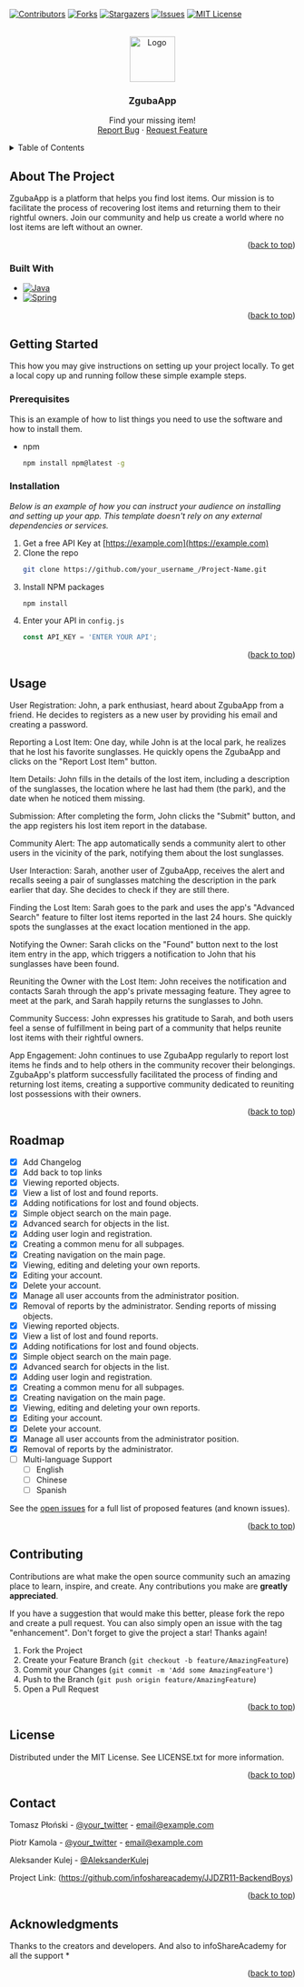 <!-- Improved compatibility of back to top link: See: https://github.com/othneildrew/Best-README-Template/pull/73 -->
<a name="readme-top"></a>
<!--
*** Thanks for checking out the Best-README-Template. If you have a suggestion
*** that would make this better, please fork the repo and create a pull request
*** or simply open an issue with the tag "enhancement".
*** Don't forget to give the project a star!
*** Thanks again! Now go create something AMAZING! :D
-->



<!-- PROJECT SHIELDS -->
<!--
*** I'm using markdown "reference style" links for readability.
*** Reference links are enclosed in brackets [ ] instead of parentheses ( ).
*** See the bottom of this document for the declaration of the reference variables
*** for contributors-url, forks-url, etc. This is an optional, concise syntax you may use.
*** https://www.markdownguide.org/basic-syntax/#reference-style-links
-->
[![Contributors][contributors-shield]][contributors-url]
[![Forks][forks-shield]][forks-url]
[![Stargazers][stars-shield]][stars-url]
[![Issues][issues-shield]][issues-url]
[![MIT License][license-shield]][license-url]




<!-- PROJECT LOGO -->
<br />
<div align="center">
  <a href="https://github.com/infoshareacademy/JJDZR11-BackendBoys">
    <img src="images/logo.png" alt="Logo" width="80" height="80">
  </a>

  <h3 align="center">ZgubaApp</h3>

  <p align="center">
    Find your missing item!
    <br />
    <a href="https://github.com/othneildrew/Best-README-Template/issues">Report Bug</a>
    ·
    <a href="https://github.com/othneildrew/Best-README-Template/issues">Request Feature</a>
  </p>
</div>



<!-- TABLE OF CONTENTS -->
<details>
  <summary>Table of Contents</summary>
  <ol>
    <li>
      <a href="#about-the-project">About The Project</a>
      <ul>
        <li><a href="#built-with">Built With</a></li>
      </ul>
    </li>
    <li>
      <a href="#getting-started">Getting Started</a>
      <ul>
        <li><a href="#prerequisites">Prerequisites</a></li>
        <li><a href="#installation">Installation</a></li>
      </ul>
    </li>
    <li><a href="#usage">Usage</a></li>
    <li><a href="#roadmap">Roadmap</a></li>
    <li><a href="#contributing">Contributing</a></li>
    <li><a href="#license">License</a></li>
    <li><a href="#contact">Contact</a></li>
    <li><a href="#acknowledgments">Acknowledgments</a></li>
  </ol>
</details>



<!-- ABOUT THE PROJECT -->
## About The Project

ZgubaApp is a platform that helps you find lost items. Our mission is to facilitate the process of recovering lost items and returning them to their rightful owners. Join our community and help us create a world where no lost items are left without an owner.

<p align="right">(<a href="#readme-top">back to top</a>)</p>



### Built With

* [![Java][Java]][Java-url]
* [![Spring][Spring]][Spring-url]


<p align="right">(<a href="#readme-top">back to top</a>)</p>



<!-- GETTING STARTED -->
## Getting Started

This how you may give instructions on setting up your project locally.
To get a local copy up and running follow these simple example steps.

### Prerequisites

This is an example of how to list things you need to use the software and how to install them.
* npm
  ```sh
  npm install npm@latest -g
  ```

### Installation

_Below is an example of how you can instruct your audience on installing and setting up your app. This template doesn't rely on any external dependencies or services._

1. Get a free API Key at [https://example.com](https://example.com)
2. Clone the repo
   ```sh
   git clone https://github.com/your_username_/Project-Name.git
   ```
3. Install NPM packages
   ```sh
   npm install
   ```
4. Enter your API in `config.js`
   ```js
   const API_KEY = 'ENTER YOUR API';
   ```

<p align="right">(<a href="#readme-top">back to top</a>)</p>



<!-- USAGE EXAMPLES -->
## Usage

User Registration:
John, a park enthusiast, heard about ZgubaApp from a friend. He decides to registers as a new user by providing his email and creating a password.

Reporting a Lost Item:
One day, while John is at the local park, he realizes that he lost his favorite sunglasses. He quickly opens the ZgubaApp and clicks on the "Report Lost Item" button.

Item Details:
John fills in the details of the lost item, including a description of the sunglasses, the location where he last had them (the park), and the date when he noticed them missing.

Submission:
After completing the form, John clicks the "Submit" button, and the app registers his lost item report in the database.

Community Alert:
The app automatically sends a community alert to other users in the vicinity of the park, notifying them about the lost sunglasses.

User Interaction:
Sarah, another user of ZgubaApp, receives the alert and recalls seeing a pair of sunglasses matching the description in the park earlier that day. She decides to check if they are still there.

Finding the Lost Item:
Sarah goes to the park and uses the app's "Advanced Search" feature to filter lost items reported in the last 24 hours. She quickly spots the sunglasses at the exact location mentioned in the app.

Notifying the Owner:
Sarah clicks on the "Found" button next to the lost item entry in the app, which triggers a notification to John that his sunglasses have been found.

Reuniting the Owner with the Lost Item:
John receives the notification and contacts Sarah through the app's private messaging feature. They agree to meet at the park, and Sarah happily returns the sunglasses to John.

Community Success:
John expresses his gratitude to Sarah, and both users feel a sense of fulfillment in being part of a community that helps reunite lost items with their rightful owners.

App Engagement:
John continues to use ZgubaApp regularly to report lost items he finds and to help others in the community recover their belongings.
ZgubaApp's platform successfully facilitated the process of finding and returning lost items, creating a supportive community dedicated to reuniting lost possessions with their owners.



<p align="right">(<a href="#readme-top">back to top</a>)</p>



<!-- ROADMAP -->
## Roadmap

- [x] Add Changelog
- [x] Add back to top links
- [x] Viewing reported objects.
- [x] View a list of lost and found reports.
- [x] Adding notifications for lost and found objects.
- [x] Simple object search on the main page.
- [x] Advanced search for objects in the list.
- [x] Adding user login and registration.
- [x] Creating a common menu for all subpages.
- [x] Creating navigation on the main page.
- [x] Viewing, editing and deleting your own reports.
- [x] Editing your account.
- [x] Delete your account.
- [x] Manage all user accounts from the administrator position.
- [x] Removal of reports by the administrator. Sending reports of missing objects.
- [x] Viewing reported objects.
- [x] View a list of lost and found reports.
- [x] Adding notifications for lost and found objects.
- [x] Simple object search on the main page.
- [x] Advanced search for objects in the list.
- [x] Adding user login and registration.
- [x] Creating a common menu for all subpages.
- [x] Creating navigation on the main page.
- [x] Viewing, editing and deleting your own reports.
- [x] Editing your account.
- [x] Delete your account.
- [x] Manage all user accounts from the administrator position.
- [x] Removal of reports by the administrator.
- [ ] Multi-language Support
    - [ ] English
    - [ ] Chinese
    - [ ] Spanish

See the [open issues](https://github.com/othneildrew/Best-README-Template/issues) for a full list of proposed features (and known issues).

<p align="right">(<a href="#readme-top">back to top</a>)</p>



<!-- CONTRIBUTING -->
## Contributing

Contributions are what make the open source community such an amazing place to learn, inspire, and create. Any contributions you make are **greatly appreciated**.

If you have a suggestion that would make this better, please fork the repo and create a pull request. You can also simply open an issue with the tag "enhancement".
Don't forget to give the project a star! Thanks again!

1. Fork the Project
2. Create your Feature Branch (`git checkout -b feature/AmazingFeature`)
3. Commit your Changes (`git commit -m 'Add some AmazingFeature'`)
4. Push to the Branch (`git push origin feature/AmazingFeature`)
5. Open a Pull Request

<p align="right">(<a href="#readme-top">back to top</a>)</p>



<!-- LICENSE -->
## License

Distributed under the MIT License. See LICENSE.txt for more information.

<p align="right">(<a href="#readme-top">back to top</a>)</p>



<!-- CONTACT -->
## Contact

Tomasz Płoński - [@your_twitter](https://twitter.com/your_username) - email@example.com

Piotr Kamola - [@your_twitter](https://twitter.com/your_username) - email@example.com

Aleksander Kulej - [@AleksanderKulej](https://twitter.com/AleksanderKulej)


Project Link: (https://github.com/infoshareacademy/JJDZR11-BackendBoys)

<p align="right">(<a href="#readme-top">back to top</a>)</p>



<!-- ACKNOWLEDGMENTS -->
## Acknowledgments

Thanks to the creators and developers. And also to infoShareAcademy for all the support
* 

<p align="right">(<a href="#readme-top">back to top</a>)</p>



<!-- MARKDOWN LINKS & IMAGES -->
<!-- https://www.markdownguide.org/basic-syntax/#reference-style-links -->
  [contributors-shield]: https://img.shields.io/badge/CONTRIBUTORS-8A2BE2
[contributors-url]: https://github.com/infoshareacademy/JJDZR11-BackendBoys/graphs/contributors
[forks-shield]: https://img.shields.io/badge/FORKS-green
[forks-url]: https://github.com/infoshareacademy/JJDZR11-BackendBoys/forks
[stars-shield]: https://img.shields.io/badge/STARS-yellow
[stars-url]: https://github.com/infoshareacademy/JJDZR11-BackendBoys/stargazers
[issues-shield]: https://img.shields.io/badge/ISSUES-red
[issues-url]: https://github.com/infoshareacademy/JJDZR11-BackendBoys/issues
[license-shield]: https://img.shields.io/badge/LICENSE-orange
[license-url]: https://github.com/infoshareacademy/JJDZR11-BackendBoys/blob/main/LICENSE
[product-screenshot]: images/screenshot.png
[Java]: https://img.shields.io/badge/java-blue?Java=java
[Java-url]: https://www.java.com/pl/
[Spring]: https://img.shields.io/badge/spring-blue?Spring=spring
[Spring-url]: https://spring.io/projects/spring-boot
